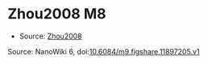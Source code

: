 <a name="material" />

# Zhou2008 M8
<script type="application/ld+json">
  {
    "@context": "https://schema.org/",
    "@type": "ChemicalSubstance",
    "@id": "https://egonw.github.io/nanowiki/nanowiki220.html#material",
    "http://purl.org/dc/terms/conformsTo":
      {
        "@type": "CreativeWork",
        "@id": "https://bioschemas.org/profiles/ChemicalSubstance/0.4-RELEASE/"
      },
    "identfier": "220",
    "name": "Zhou2008 M8",
    "url": "https://egonw.github.io/nanowiki/nanowiki220.html#material",
    "sameAs": "http://127.0.0.1/mediawiki/index.php/Special:URIResolver/Zhou2008_M8"
  }
</script>


* Source: [Zhou2008](Zhou2008.md)


Source: NanoWiki 6, doi:[10.6084/m9.figshare.11897205.v1](https://doi.org/10.6084/m9.figshare.11897205.v1)
